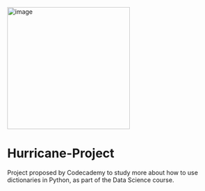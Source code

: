<img width="282" alt="image" src="https://user-images.githubusercontent.com/80420919/119604586-b2266600-bdc5-11eb-9feb-ff212dfff7d4.png">



# Hurricane-Project
Project proposed by Codecademy to study more about how to use dictionaries in Python, as part of the Data Science course.
